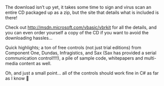 The download isn&#8217;t up yet, it takes some time to sign and virus scan an entire CD packaged up as a zip, but the site that details what is included is there!

Check out <a href="http://msdn.microsoft.com/vbasic/vbrkit/" target="_blank" class="broken_link">http://msdn.microsoft.com/vbasic/vbrkit</a> for all the details, and you can even order yourself a copy of the CD if you want to avoid the downloading hassles&#8230;

Quick highlights; a ton of free controls (not just trial editions) from Component One, Dundas, Infragistics, and Sax (Sax has provided a serial communication control!!!!), a pile of sample code, whitepapers and multi-media content as well.

Oh, and just a small point&#8230; all of the controls should work fine in C# as far as I know 🙂